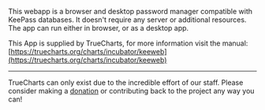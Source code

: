 This webapp is a browser and desktop password manager compatible with KeePass databases. It doesn't require any server or additional resources. The app can run either in browser, or as a desktop app.

This App is supplied by TrueCharts, for more information visit the manual: [https://truecharts.org/charts/incubator/keeweb](https://truecharts.org/charts/incubator/keeweb)

---

TrueCharts can only exist due to the incredible effort of our staff.
Please consider making a [donation](https://truecharts.org/about/sponsor) or contributing back to the project any way you can!
